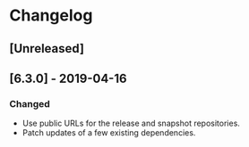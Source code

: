 # Changelog

## [Unreleased]

## [6.3.0] - 2019-04-16

### Changed

  - Use public URLs for the release and snapshot repositories.
  - Patch updates of a few existing dependencies.
 
